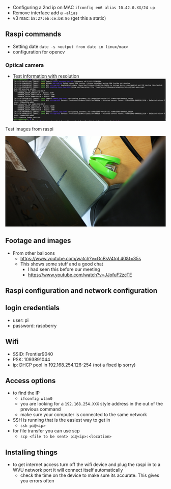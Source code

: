 
- Configuring a 2nd ip on MAC
	`ifconfig en6 alias 10.42.0.XX/24 up`
- Remove interface add a `-alias`
- v3 mac: `b8:27:eb:ce:b8:86` (get this a static)

## Raspi commands

-  Setting date
		`date -s <output from date in linux/mac>`
- configuration for opencv

### Optical camera

- Test information with resolution 
![](res/Pasted%20image%2020241101222041.png)

Test images from raspi

![300](res/test.jpg)

## Footage and images

- From other balloons
	- https://www.youtube.com/watch?v=GcBsV4tqL40&t=35s
	- This shows some stuff and a good chat
		- I had seen this before our meeting 
		- https://www.youtube.com/watch?v=JJofuF2zcTE

## Raspi configuration and network configuration 

## login credentials

- user: pi
- password: raspberry 
## Wifi

- SSID: Frontier9040
- PSK: 1093891044
- ip: DHCP pool in 192.168.254.126-254 (not a fixed ip sorry)

## Access options

- to find the IP
	- `ifconfig wlan0`
	- you are looking for a `192.168.254.XXX` style address in the out of the previous command
	- make sure your computer is connected to the same network
- SSH is running that is the easiest way to get in
	- `ssh pi@<ip>`
- for file transfer you can use scp
	- `scp <file to be sent> pi@<ip>:<location>`
## Installing things

- to get internet access turn off the wifi device and plug the raspi in to a WVU network port it will connect itself automatically
	- check the time on the device to make sure its accurate. This gives you errors often